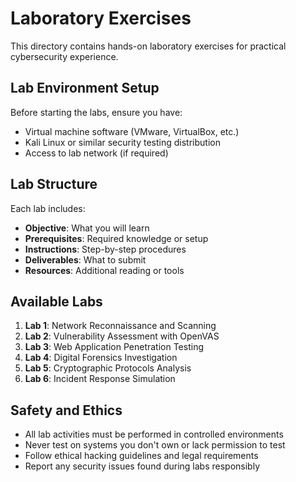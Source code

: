 # Laboratory Exercises

This directory contains hands-on laboratory exercises for practical cybersecurity experience.

## Lab Environment Setup

Before starting the labs, ensure you have:
- Virtual machine software (VMware, VirtualBox, etc.)
- Kali Linux or similar security testing distribution
- Access to lab network (if required)

## Lab Structure

Each lab includes:
- **Objective**: What you will learn
- **Prerequisites**: Required knowledge or setup
- **Instructions**: Step-by-step procedures
- **Deliverables**: What to submit
- **Resources**: Additional reading or tools

## Available Labs

1. **Lab 1**: Network Reconnaissance and Scanning
2. **Lab 2**: Vulnerability Assessment with OpenVAS
3. **Lab 3**: Web Application Penetration Testing
4. **Lab 4**: Digital Forensics Investigation
5. **Lab 5**: Cryptographic Protocols Analysis
6. **Lab 6**: Incident Response Simulation

## Safety and Ethics

- All lab activities must be performed in controlled environments
- Never test on systems you don't own or lack permission to test
- Follow ethical hacking guidelines and legal requirements
- Report any security issues found during labs responsibly